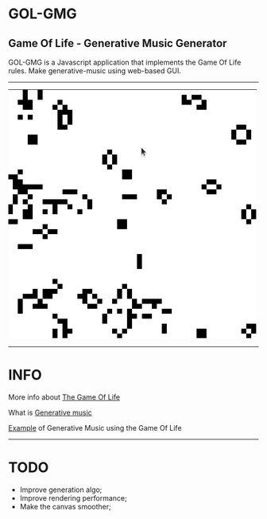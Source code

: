 # GOL-GMG 
## Game Of Life - Generative Music Generator
GOL-GMG is a Javascript application that implements the Game Of Life rules. Make generative-music using web-based GUI.

---

![](repo/GOL-GMG.gif)

---

# INFO

More info about [The Game Of Life](https://en.wikipedia.org/wiki/Conway%27s_Game_of_Life)  

What is [Generative music](https://en.wikipedia.org/wiki/Generative_music)  

[Example](https://www.youtube.com/watch?v=WbJlR77WWic) of Generative Music using the Game Of Life

---

# TODO

- Improve generation algo;
- Improve rendering performance; 
- Make the canvas smoother;